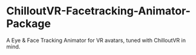 # ChilloutVR-Facetracking-Animator-Package
A Eye &amp; Face Tracking Animator for VR avatars, tuned with ChilloutVR in mind.
